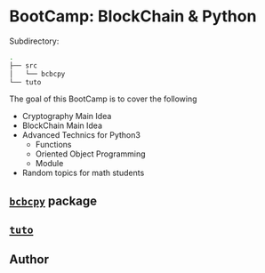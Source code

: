 # BootCamp: BlockChain & Python

Subdirectory:

```sh
.
├── src
│   └── bcbcpy
└── tuto
```

The goal of this BootCamp is to cover the following

- Cryptography Main Idea
- BlockChain  Main Idea
- Advanced Technics for Python3
  - Functions
  - Oriented Object Programming
  - Module
- Random topics for math students

## [`bcbcpy`](./scr/bcbcpy/) package

## [`tuto`](./tuto/)

## Author

